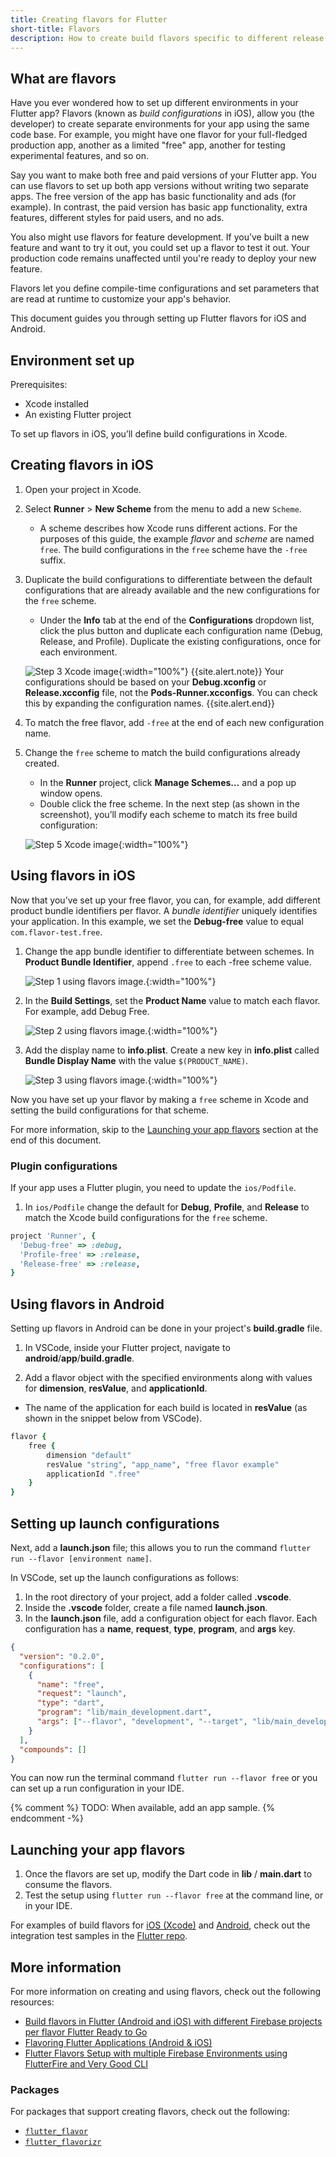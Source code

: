 ```yaml
---
title: Creating flavors for Flutter
short-title: Flavors
description: How to create build flavors specific to different release types or development environments.
---
```

## What are flavors
Have you ever wondered how to set up different environments in your Flutter app?
Flavors (known as _build configurations_ in iOS), allow you (the developer) to 
create separate environments for your app using the same code base. 
For example, you might have one flavor for your full-fledged production app, 
another as a limited "free" app, another for testing experimental features, and so on. 

Say you want to make both free and paid versions of your Flutter app. 
You can use flavors to set up both app versions 
without writing two separate apps. 
The free version of the app has basic functionality and ads (for example). 
In contrast, the paid version has basic app functionality, extra features, 
different styles for paid users, and no ads. 

You also might use flavors for feature development. 
If you’ve built a new feature and want to try it out, 
you could set up a flavor to test it out. 
Your production code remains unaffected 
until you're ready to deploy your new feature.

Flavors let you define compile-time configurations 
and set parameters that are read at runtime to customize
your app's behavior.

This document guides you through setting up Flutter flavors for iOS and Android. 

## Environment set up
Prerequisites:
* Xcode installed
* An existing Flutter project 

To set up flavors in iOS, you’ll define build configurations in Xcode. 

## Creating flavors in iOS

<ol markdown="1">
<li markdown="1">

Open your project in Xcode.

</li>
<li markdown=1>

Select **Runner** > **New Scheme** from the menu to add a new `Scheme`.  
* A scheme describes how Xcode runs different actions. 
  For the purposes of this guide, the example _flavor_ and _scheme_ are 
  named `free`. 
  The build configurations in the `free` scheme 
  have the `-free` suffix. 

</li>
<li markdown="1">

Duplicate the build configurations to differentiate between the 
default configurations that are already available and the new configurations 
for the `free` scheme. 
* Under the **Info** tab at the end of the 
**Configurations** dropdown list, click the plus button and duplicate 
each configuration name (Debug, Release, and Profile). 
Duplicate the existing configurations, once for each environment. 

![Step 3 Xcode image](/assets/images/docs/flavors/step3-ios-build-config.png){:width="100%"}
{{site.alert.note}}
  Your configurations should be based on your **Debug.xconfig** or **Release.xcconfig**
  file, not the **Pods-Runner.xcconfigs**. You can check this by expanding the configuration names. 
{{site.alert.end}}

</li>
<li markdown="1">

To match the free flavor, add `-free` 
at the end of each new configuration name. 

</li>
<li markdown="1">

Change the `free` scheme to match the build configurations already created.
* In the **Runner** project, click **Manage Schemes…** and a pop up window opens. 
* Double click the free scheme. In the next step 
(as shown in the screenshot), you’ll modify each scheme 
to match its free build configuration:

![Step 5 Xcode image](/assets/images/docs/flavors/step-5-ios-scheme.png){:width="100%"}

</li>
</ol>

## Using flavors in iOS

Now that you’ve set up your free flavor, 
you can, for example, add different product bundle identifiers per flavor. 
A _bundle identifier_ uniquely identifies your application. 
In this example, we set the **Debug-free** value to equal 
`com.flavor-test.free`. 

<ol markdown="1">
<li markdown="1">

Change the app bundle identifier to differentiate between schemes. 
In **Product Bundle Identifier**, append `.free` to each -free scheme value.

![Step 1 using flavors image.](/assets/images/docs/flavors/step-1-using-flavors.png){:width="100%"}  

</li>
<li markdown=1>

In the **Build Settings**, set the **Product Name** value to match each flavor. 
For example, add Debug Free. 

![Step 2 using flavors image.](/assets/images/docs/flavors/step-2-using-flavors.png){:width="100%"}  

</li>
<li markdown=1>

Add the display name to **info.plist**. Create a new key in **info.plist** called **Bundle Display Name** 
with the value `$(PRODUCT_NAME)`. 

![Step 3 using flavors image.](/assets/images/docs/flavors/step3-using-flavors.png){:width="100%"}    

</li>
</ol>

Now you have set up your flavor by making a `free` scheme 
in Xcode and setting the build configurations for that scheme. 

For more information, skip to the [Launching your app flavors][] 
section at the end of this document.

### Plugin configurations

If your app uses a Flutter plugin, you need to update the `ios/Podfile`. 

1. In `ios/Podfile` change the default for **Debug**, **Profile**, and **Release** 
to match the Xcode build configurations for the `free` scheme.

```ruby
project 'Runner', {
  'Debug-free' => :debug,
  'Profile-free' => :release,
  'Release-free' => :release,
}
```

## Using flavors in Android

Setting up flavors in Android can be done in your project's 
**build.gradle** file.

1. In VSCode, inside your Flutter project, 
navigate to **android**/**app**/**build.gradle**.     

2. Add a flavor object with the specified environments along with values for 
**dimension**, **resValue**, and **applicationId**. 
  * The name of the application for each build is located in **resValue** 
(as shown in the snippet below from VSCode).

```ruby
flavor {
    free {
        dimension "default"
        resValue "string", "app_name", "free flavor example"
        applicationId ".free"
    }
}
```

## Setting up launch configurations

Next, add a **launch.json** file; this allows you to run the command 
`flutter run --flavor [environment name]`.

In VSCode, set up the launch configurations as follows:    
1. In the root directory of your project, add a folder called **.vscode**.    
2. Inside the **.vscode** folder, create a file named **launch.json**.    
3. In the **launch.json** file, add a configuration object for each flavor. 
Each configuration has a **name**, **request**, **type**, **program**, 
and **args** key.

```json
{
  "version": "0.2.0",
  "configurations": [
    {
      "name": "free",
      "request": "launch",
      "type": "dart",
      "program": "lib/main_development.dart",
      "args": ["--flavor", "development", "--target", "lib/main_development.dart" ]
    }
  ],
  "compounds": []
}
```
You can now run the terminal command 
`flutter run --flavor free` or you can set up a run 
configuration in your IDE.

{% comment %}
TODO: When available, add an app sample.
{% endcomment -%}
## Launching your app flavors

1. Once the flavors are set up, modify the Dart code in 
**lib** / **main.dart** to consume the flavors. 
2. Test the setup using `flutter run --flavor free` 
at the command line, or in your IDE. 

For examples of build flavors for [iOS (Xcode)][] and [Android][], 
check out the integration test samples in the [Flutter repo][]. 

## More information
For more information on creating and using flavors, check out
the following resources:
* [Build flavors in Flutter (Android and iOS) with different Firebase projects per flavor Flutter Ready to Go][]
* [Flavoring Flutter Applications (Android & iOS)][]
* [Flutter Flavors Setup with multiple Firebase Environments using FlutterFire and Very Good CLI][]

### Packages
For packages that support creating flavors, check out the following: 

* [`flutter_flavor`][]
* [`flutter_flavorizr`][]

[Launching your app flavors]: {{site.url}}/deployment/flavors/#launching-your-app-flavors
[Flutter repo]: {{site.repo.flutter}}/blob/master/dev/integration_tests/flavors/lib/main.dart
[iOS (Xcode)]: {{site.repo.flutter}}/tree/master/dev/integration_tests/flavors/ios
[Android]: {{site.repo.flutter}}/tree/master/dev/integration_tests/flavors/android
[Build flavors in Flutter (Android and iOS) with different Firebase projects per flavor Flutter Ready to Go]: {{site.medium}}/@animeshjain/build-flavors-in-flutter-android-and-ios-with-different-firebase-projects-per-flavor-27c5c5dac10b
[Flavoring Flutter Applications (Android & iOS)]: {{site.medium}}/flutter-community/flavoring-flutter-applications-android-ios-ea39d3155346
[Flutter Flavors Setup with multiple Firebase Environments using FlutterFire and Very Good CLI]: https://codewithandrea.com/articles/flutter-flavors-for-firebase-apps/
[`flutter_flavor`]: {{site.pub}}/packages/flutter_flavor
[`flutter_flavorizr`]: {{site.pub}}/packages/flutter_flavorizr
